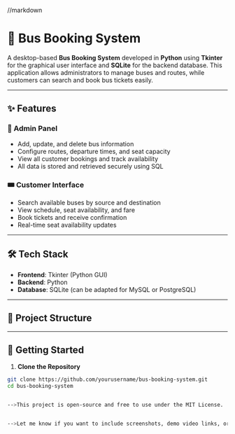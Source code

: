 //markdown
# 🚌 Bus Booking System

A desktop-based **Bus Booking System** developed in **Python** using **Tkinter** for the graphical user interface and **SQLite** for the backend database. This application allows administrators to manage buses and routes, while customers can search and book bus tickets easily.

---

## ✨ Features

### 🔧 Admin Panel
- Add, update, and delete bus information
- Configure routes, departure times, and seat capacity
- View all customer bookings and track availability
- All data is stored and retrieved securely using SQL

### 🎟️ Customer Interface
- Search available buses by source and destination
- View schedule, seat availability, and fare
- Book tickets and receive confirmation
- Real-time seat availability updates

---

## 🛠️ Tech Stack

- **Frontend**: Tkinter (Python GUI)
- **Backend**: Python
- **Database**: SQLite (can be adapted for MySQL or PostgreSQL)

---

## 📁 Project Structure


---

## 🚀 Getting Started

1. **Clone the Repository**
```bash
git clone https://github.com/yourusername/bus-booking-system.git
cd bus-booking-system


-->This project is open-source and free to use under the MIT License.


-->Let me know if you want to include screenshots, demo video links, or contributor sections!


